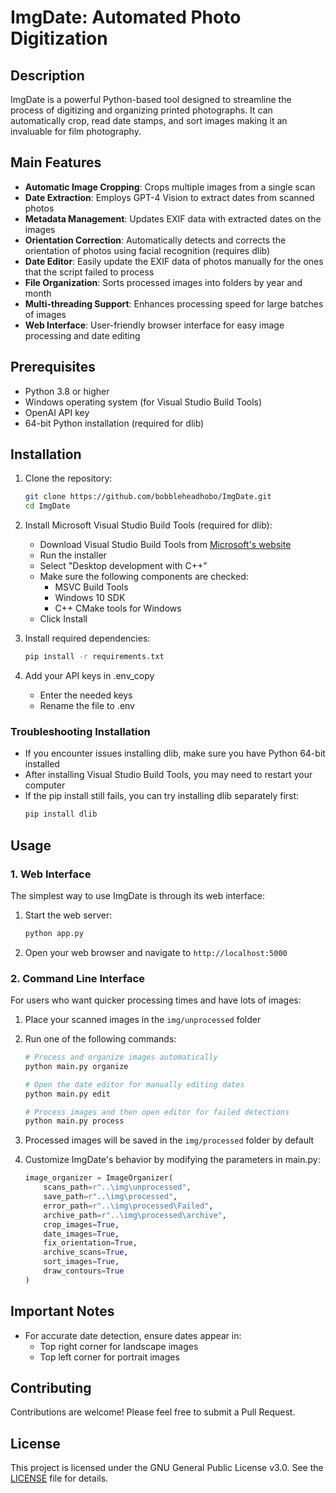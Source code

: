 # ImgDate: Automated Photo Digitization

## Description
ImgDate is a powerful Python-based tool designed to streamline the process of digitizing and organizing printed photographs. It can automatically crop, read date stamps, and sort images making it an invaluable for film photography.

## Main Features
- **Automatic Image Cropping**: Crops multiple images from a single scan
- **Date Extraction**: Employs GPT-4 Vision to extract dates from scanned photos
- **Metadata Management**: Updates EXIF data with extracted dates on the images
- **Orientation Correction**: Automatically detects and corrects the orientation of photos using facial recognition (requires dlib)
- **Date Editor**: Easily update the EXIF data of photos manually for the ones that the script failed to process
- **File Organization**: Sorts processed images into folders by year and month
- **Multi-threading Support**: Enhances processing speed for large batches of images
- **Web Interface**: User-friendly browser interface for easy image processing and date editing

## Prerequisites
- Python 3.8 or higher
- Windows operating system (for Visual Studio Build Tools)
- OpenAI API key
- 64-bit Python installation (required for dlib)

## Installation
1. Clone the repository:
   ```bash
   git clone https://github.com/bobbleheadhobo/ImgDate.git
   cd ImgDate
   ```

2. Install Microsoft Visual Studio Build Tools (required for dlib):
   - Download Visual Studio Build Tools from [Microsoft's website](https://visualstudio.microsoft.com/visual-cpp-build-tools/)
   - Run the installer
   - Select "Desktop development with C++"
   - Make sure the following components are checked:
     - MSVC Build Tools
     - Windows 10 SDK
     - C++ CMake tools for Windows
   - Click Install

3. Install required dependencies:
   ```bash
   pip install -r requirements.txt
   ```

4. Add your API keys in .env_copy
   - Enter the needed keys
   - Rename the file to .env

### Troubleshooting Installation
- If you encounter issues installing dlib, make sure you have Python 64-bit installed
- After installing Visual Studio Build Tools, you may need to restart your computer
- If the pip install still fails, you can try installing dlib separately first:
  ```bash
  pip install dlib
  ```

## Usage

### 1. Web Interface
The simplest way to use ImgDate is through its web interface:

1. Start the web server:
   ```bash
   python app.py
   ```

2. Open your web browser and navigate to `http://localhost:5000`

### 2. Command Line Interface
For users who want quicker processing times and have lots of images:

1. Place your scanned images in the `img/unprocessed` folder
2. Run one of the following commands:
   ```bash
   # Process and organize images automatically
   python main.py organize

   # Open the date editor for manually editing dates
   python main.py edit

   # Process images and then open editor for failed detections
   python main.py process
   ```
3. Processed images will be saved in the `img/processed` folder by default
4. Customize ImgDate's behavior by modifying the parameters in main.py:

   ```python
   image_organizer = ImageOrganizer(
       scans_path=r"..\img\unprocessed",
       save_path=r"..\img\processed",
       error_path=r"..\img\processed\Failed",
       archive_path=r"..\img\processed\archive",
       crop_images=True,
       date_images=True, 
       fix_orientation=True,
       archive_scans=True,
       sort_images=True,
       draw_contours=True
   )
   ```

## Important Notes
- For accurate date detection, ensure dates appear in:
  - Top right corner for landscape images
  - Top left corner for portrait images

## Contributing
Contributions are welcome! Please feel free to submit a Pull Request.

## License
This project is licensed under the GNU General Public License v3.0. See the [LICENSE](LICENSE) file for details.
